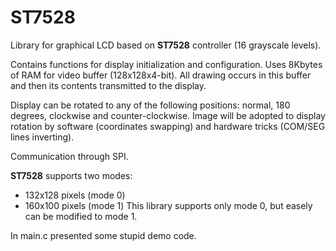 # ST7528

Library for graphical LCD based on **ST7528** controller (16 grayscale levels).

Contains functions for display initialization and configuration.
Uses 8Kbytes of RAM for video buffer (128x128x4-bit). All drawing occurs in this buffer and then its contents transmitted to the display.

Display can be rotated to any of the following positions: normal, 180 degrees, clockwise and counter-clockwise. Image will be adopted to display rotation by software (coordinates swapping) and hardware tricks (COM/SEG lines inverting).

Communication through SPI.

**ST7528** supports two modes:
- 132x128 pixels (mode 0)
- 160x100 pixels (mode 1)
This library supports only mode 0, but easely can be modified to mode 1.

In main.c presented some stupid demo code.
